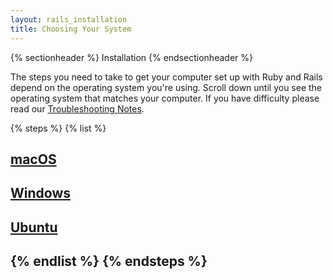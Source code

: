```yaml
---
layout: rails_installation
title: Choosing Your System
---
```


{% sectionheader %}
Installation
{% endsectionheader %}


The steps you need to take to get your computer set up with Ruby and Rails depend on the operating system you're using. Scroll down until you see the operating system that matches your computer. If you have difficulty please read our [Troubleshooting Notes]({{site.baseurl}}/installation/troubleshooting/).

{% steps %}
{% list %}
<h2><a href="{{site.baseurl}}/installation/mac_os" target="_self">macOS</a><h2>
<h2><a href="{{site.baseurl}}/installation/windows/" target="_self">Windows</a><h2>
<h2><a href="{{site.baseurl}}/installation/ubuntu/" target="_self">Ubuntu</a><h2>
{% endlist %}
{% endsteps %}


